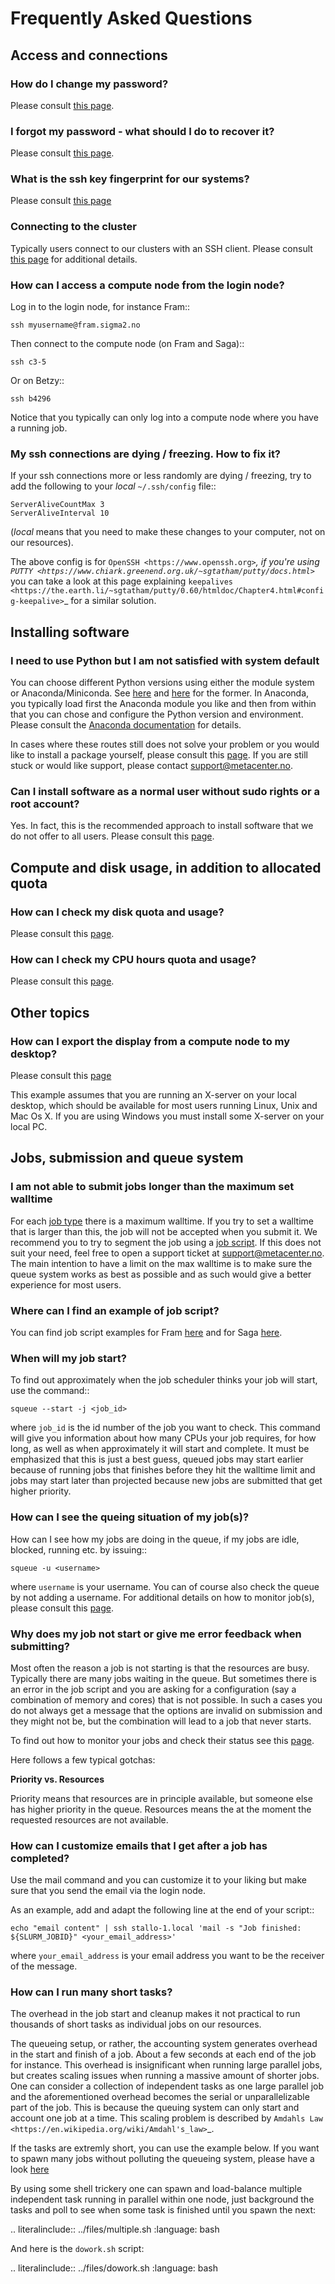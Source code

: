 # Frequently Asked Questions

## Access and connections

### How do I change my password?

Please consult [this page](lost_forgotten_password,md).

### I forgot my password - what should I do to recover it?

Please consult [this page](lost_forgotten_password,md).

### What is the ssh key fingerprint for our systems?

Please consult [this page](../getting_help/create_ssh_keys.md)

### Connecting to the cluster

Typically users connect to our clusters with an SSH client. Please consult [this page](../getting_started/create_ssh_keys.md) for additional details.

### How can I access a compute node from the login node?

Log in to the login node, for instance Fram::

	ssh myusername@fram.sigma2.no

Then connect to the compute node (on Fram and Saga)::
	
	ssh c3-5

Or on Betzy::

	ssh b4296

Notice that you typically can only log into a compute node where you have a running job.

### My ssh connections are dying / freezing. How to fix it?

If your ssh connections more or less randomly are dying / freezing, try
to add the following to your *local* ``~/.ssh/config`` file::

    ServerAliveCountMax 3
    ServerAliveInterval 10

(*local* means that you need to make these changes to your computer,
not on our resources).

The above config is for `OpenSSH <https://www.openssh.org>`_, if you're
using
`PUTTY <https://www.chiark.greenend.org.uk/~sgtatham/putty/docs.html>`_
you can take a look at this page explaining
`keepalives <https://the.earth.li/~sgtatham/putty/0.60/htmldoc/Chapter4.html#config-keepalive>`_
for a similar solution.

## Installing software

### I need to use Python but I am not satisfied with system default

You can choose different Python versions using either the module system or Anaconda/Miniconda. See [here](../software/modulescheme.md) and [here](../software/userinstallsw/python.md) for the former. In Anaconda, you typically load first the Anaconda module you like and then from within that you can chose and configure the Python version and environment. Please consult the [Anaconda documentation](https://docs.anaconda.com/) for details.

In cases where these routes still does not solve your problem or you would like to install a package yourself, please consult this [page](../software/userinstallsw.md). If you are still stuck or would like support, please contact [support@metacenter.no](mailto:support@metacenter.no).

### Can I install software as a normal user without sudo rights or a root account?

Yes. In fact, this is the recommended approach to install software that we do not offer to all users. Please consult this [page](../software/userinstallsw.md).

## Compute and disk usage, in addition to allocated quota

### How can I check my disk quota and usage?

Please consult this [page](https://documentation.sigma2.no/files_storage/clusters.html?highlight=disk%20usage#usage-and-quota).


### How can I check my CPU hours quota and usage?

Please consult this [page](../jobs/projects_accounting.md).

## Other topics

### How can I export the display from a compute node to my desktop?

Please consult this [page](https://documentation.sigma2.no/getting_started/create_ssh_keys.html#x11-forwarding)

This example assumes that you are running an X-server on your local
desktop, which should be available for most users running Linux, Unix
and Mac Os X. If you are using Windows you must install some X-server
on your local PC.

## Jobs, submission and queue system

### I am not able to submit jobs longer than the maximum set walltime

For each [job type](../jobs/choosing_job_types.md) there is a maximum walltime. If you try to set a 
walltime that is larger than this, the job will not be accepted when you submit it. We recommend you
to try to segment the job using a [job script](../jobs/job_scripts.md). If this does not suit your need,
feel free to open a support ticket at [support@metacenter.no](support@metacenter.no). The main
intention to have a limit on the max walltime is to make sure the queue system works as best as possible and
as such would give a better experience for most users.

### Where can I find an example of job script?

You can find job script examples for Fram [here](https://documentation.sigma2.no/jobs/job_scripts/fram_job_scripts.html#job-scripts-on-fram) and for Saga [here](https://documentation.sigma2.no/jobs/job_scripts/saga_job_scripts.html#job-scripts-on-saga).

### When will my job start?

To find out approximately when the job scheduler thinks your job will
start, use the command::

	squeue --start -j <job_id>

where ``job_id`` is the id number of the job you want to check.
This command will give you information about how many CPUs your job requires,
for how long, as well as when approximately it will start and complete.  It
must be emphasized that this is just a best guess, queued jobs may start
earlier because of running jobs that finishes before they hit the walltime
limit and jobs may start later than projected because new jobs are submitted
that get higher priority.

### How can I see the queing situation of my job(s)?

How can I see how my jobs are doing in the queue, if my jobs are idle, blocked, running etc. by issuing::

	squeue -u <username>

where ``username`` is your username. You can of course also check the queue by not adding a username. For additional
details on how to monitor job(s), please consult this [page](../jobs/monitoring.md).

### Why does my job not start or give me error feedback when submitting?

Most often the reason a job is not starting is that the resources are busy. Typically there are many jobs waiting 
in the queue. But sometimes there is an error in the job script and you are asking for a configuration (say a combination of 
memory and cores) that is not possible. In such a cases you do not always get a message that the options are invalid on submission
and they might not be, but the combination will lead to a job that never starts.

To find out how to monitor your jobs and check their status see this [page](../jobs/monintoring.md).

Here follows a few typical gotchas:

**Priority vs. Resources**

Priority means that resources are in principle available, but someone else has higher priority in the queue. Resources means the at the moment the requested resources are not available.


### How can I customize emails that I get after a job has completed?

Use the mail command and you can customize it to your liking but make sure
that you send the email via the login node.

As an example, add and adapt the following line at the end of your script::

	echo "email content" | ssh stallo-1.local 'mail -s "Job finished: ${SLURM_JOBID}" <your_email_address>'

where ``your_email_address`` is your email address you want to be the receiver of the message.

### How can I run many short tasks?

The overhead in the job start and cleanup makes it not practical to run
thousands of short tasks as individual jobs on our resources.

The queueing setup, or rather, the accounting system generates
overhead in the start and finish of a job. About a few seconds at each end
of the job for instance. This overhead is insignificant when running large parallel
jobs, but creates scaling issues when running a massive amount of
shorter jobs. One can consider a collection of independent tasks as one
large parallel job and the aforementioned overhead becomes the serial or
unparallelizable part of the job. This is because the queuing system can
only start and account one job at a time. This scaling problem is
described by `Amdahls Law <https://en.wikipedia.org/wiki/Amdahl's_law>`_.

If the tasks are extremly short, you can use the example below. If you want to
spawn many jobs without polluting the queueing system, please have a look [here](../jobs/job_scripts/array_jobs.md)

By using some shell trickery one can spawn and load-balance multiple
independent task running in parallel within one node, just background
the tasks and poll to see when some task is finished until you spawn the
next:

.. literalinclude:: ../files/multiple.sh
   :language: bash

And here is the ``dowork.sh`` script:

.. literalinclude:: ../files/dowork.sh
   :language: bash
